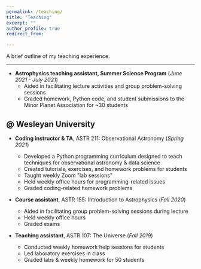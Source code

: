 ```yaml
---
permalink: /teaching/
title: "Teaching"
excerpt: ""
author_profile: true
redirect_from: 

---
```


A brief outline of my teaching experience.
<hr>

* **Astrophysics teaching assistant, Summer Science Program** (*June 2021 - July 2021*)
  * Aided in facilitating lecture activities and group problem-solving sessions
  * Graded homework, Python code, and student submissions to the Minor Planet Association for ~30  students

## @ Wesleyan University

* **Coding instructor & TA**, ASTR 211: Observational Astronomy (*Spring 2021*)
  * Developed a Python programming curriculum designed to teach techniques for observational astronomy & data science
  * Created tutorials, exercises, and homework problems for students
  * Taught weekly Zoom "lab sessions"
  * Held weekly office hours for programming-related issues
  * Graded coding-related homework problems

* **Course assistant**, ASTR 155: Introduction to Astrophysics (*Fall 2020*)
  * Aided in facilitating group problem-solving sessions during lecture
  * Held weekly office hours
  * Graded exams
  
* **Teaching assistant**, ASTR 107: The Universe (*Fall 2019*)
  * Conducted weekly homework help sessions for students
  * Led laboratory exercises in class
  * Graded labs & weekly homework for 50 students

